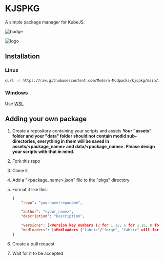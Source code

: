 # KJSPKG

A simple package manager for KubeJS.

![badge](https://img.shields.io/badge/contributions-welcome-green)

![logo](https://user-images.githubusercontent.com/79367505/227797641-6ce7d3d6-235b-4668-adfb-bef3c02a91d9.png)

## Installation

### Linux

```sh
curl -s https://raw.githubusercontent.com/Modern-Modpacks/kjspkg/main/install.sh | sh
```

### Windows

Use [WSL](https://learn.microsoft.com/en-us/windows/wsl/install)

## Adding your own package

1. Create a repository containing your scripts and assets
    **Your "assets" folder and your "data" folder should not contain modid sub-directories, everything in them will be saved in assets/<package_name> and data/<package_name>. Please design your scripts with that in mind.**
2. Fork this repo
3. Clone it
4. Add a "<package_name>.json" file to the "pkgs" directory
5. Format it like this:

    ```json
    {
        "repo": "yourname/reponame",

        "author": "<your_name>",
        "description": "Description",
        
        "versions": [<Version key numbers (2 for 1.12, 6 for 1.16, 8 for 1.18, 9 for 1.19). Can contain multiple numbers>],
        "modloaders": [<Modloaders ("fabric"/"forge", "fabric" will for for quilt as well)>. Can contain multiple modloaders]
    }
    ```

6. Create a pull request
7. Wait for it to be accepted
